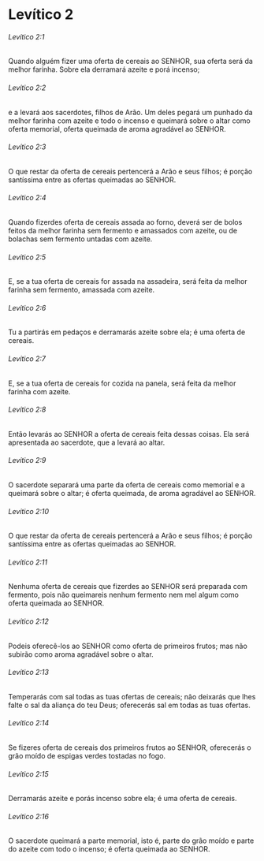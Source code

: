 # Levítico 2

###### Levítico 2:1

Quando alguém fizer uma oferta de cereais ao SENHOR, sua oferta será da melhor farinha. Sobre ela derramará azeite e porá incenso;

###### Levítico 2:2

e a levará aos sacerdotes, filhos de Arão. Um deles pegará um punhado da melhor farinha com azeite e todo o incenso e queimará sobre o altar como oferta memorial, oferta queimada de aroma agradável ao SENHOR.

###### Levítico 2:3

O que restar da oferta de cereais pertencerá a Arão e seus filhos; é porção santíssima entre as ofertas queimadas ao SENHOR.

###### Levítico 2:4

Quando fizerdes oferta de cereais assada ao forno, deverá ser de bolos feitos da melhor farinha sem fermento e amassados com azeite, ou de bolachas sem fermento untadas com azeite.

###### Levítico 2:5

E, se a tua oferta de cereais for assada na assadeira, será feita da melhor farinha sem fermento, amassada com azeite.

###### Levítico 2:6

Tu a partirás em pedaços e derramarás azeite sobre ela; é uma oferta de cereais.

###### Levítico 2:7

E, se a tua oferta de cereais for cozida na panela, será feita da melhor farinha com azeite.

###### Levítico 2:8

Então levarás ao SENHOR a oferta de cereais feita dessas coisas. Ela será apresentada ao sacerdote, que a levará ao altar.

###### Levítico 2:9

O sacerdote separará uma parte da oferta de cereais como memorial e a queimará sobre o altar; é oferta queimada, de aroma agradável ao SENHOR.

###### Levítico 2:10

O que restar da oferta de cereais pertencerá a Arão e seus filhos; é porção santíssima entre as ofertas queimadas ao SENHOR.

###### Levítico 2:11

Nenhuma oferta de cereais que fizerdes ao SENHOR será preparada com fermento, pois não queimareis nenhum fermento nem mel algum como oferta queimada ao SENHOR.

###### Levítico 2:12

Podeis oferecê-los ao SENHOR como oferta de primeiros frutos; mas não subirão como aroma agradável sobre o altar.

###### Levítico 2:13

Temperarás com sal todas as tuas ofertas de cereais; não deixarás que lhes falte o sal da aliança do teu Deus; oferecerás sal em todas as tuas ofertas.

###### Levítico 2:14

Se fizeres oferta de cereais dos primeiros frutos ao SENHOR, oferecerás o grão moído de espigas verdes tostadas no fogo.

###### Levítico 2:15

Derramarás azeite e porás incenso sobre ela; é uma oferta de cereais.

###### Levítico 2:16

O sacerdote queimará a parte memorial, isto é, parte do grão moído e parte do azeite com todo o incenso; é oferta queimada ao SENHOR.

